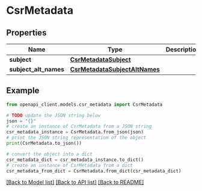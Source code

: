 # CsrMetadata


## Properties

Name | Type | Description | Notes
------------ | ------------- | ------------- | -------------
**subject** | [**CsrMetadataSubject**](CsrMetadataSubject.md) |  | [optional] 
**subject_alt_names** | [**CsrMetadataSubjectAltNames**](CsrMetadataSubjectAltNames.md) |  | [optional] 

## Example

```python
from openapi_client.models.csr_metadata import CsrMetadata

# TODO update the JSON string below
json = "{}"
# create an instance of CsrMetadata from a JSON string
csr_metadata_instance = CsrMetadata.from_json(json)
# print the JSON string representation of the object
print(CsrMetadata.to_json())

# convert the object into a dict
csr_metadata_dict = csr_metadata_instance.to_dict()
# create an instance of CsrMetadata from a dict
csr_metadata_from_dict = CsrMetadata.from_dict(csr_metadata_dict)
```
[[Back to Model list]](../README.md#documentation-for-models) [[Back to API list]](../README.md#documentation-for-api-endpoints) [[Back to README]](../README.md)


